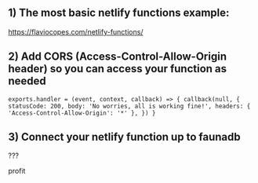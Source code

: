## 1) The most basic netlify functions example:
https://flaviocopes.com/netlify-functions/

## 2) Add CORS (Access-Control-Allow-Origin header) so you can access your function as needed
`exports.handler = (event, context, callback) => {
  callback(null, {
    statusCode: 200,
    body: 'No worries, all is working fine!',
    headers: {
      'Access-Control-Allow-Origin': '*'
    },
  })
}`

## 3) Connect your netlify function up to faunadb
???

profit

